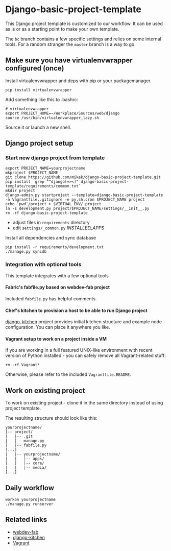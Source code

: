 # Django-basic-project-template

This Django project template is customized to our workflow. It can be used
as is or as a starting point to make your own template.

The `bc` branch contains a few specific settings and relies on some internal
tools. For a random stranger the `master` branch is a way to go.

## Make sure you have virtualenvwrapper configured (once)

Install virtualenvwrapper and deps with pip or your packagemanager.

    pip install virtualenvwrapper

Add something like this to .bashrc:

    # virtualenvwrapper
    export PROJECT_HOME=~/Workplace/Sources/web/django
    source /usr/bin/virtualenvwrapper_lazy.sh

Source it or launch a new shell.

## Django project setup

### Start new django project from template

    export PROJECT_NAME=yourprojectname
    mkproject $PROJECT_NAME
    git clone https://github.com/mikek/django-basic-project-template.git
    pip install `grep "^django[=><]" django-basic-project-template/requirements/common.txt`
    mkdir project
    django-admin.py startproject --template=django-basic-project-template -n Vagrantfile,.gitignore -e py,sh,cron $PROJECT_NAME project
    echo `pwd`/project > $VIRTUAL_ENV/.project
    ln -s development.py project/$PROJECT_NAME/settings/__init__.py
    rm -rf django-basic-project-template

 * adjust files in `requirements` directory
 * edit `settings/_common.py` *INSTALLED_APPS*

Install all dependencies and sync database

    pip install -r requirements/development.txt
    ./manage.py syncdb

### Integration with optional tools

This template integrates with a few optional tools

#### Fabric's fabfile.py based on webdev-fab project

Included `fabfile.py` has helpful comments.

#### Chef's kitchen to provision a host to be able to run Django project

[django-kitchen](https://github.com/mikek/django-kitchen) project provides
initial kitchen structure and example node configuration. You can place it
anywhere you like.

#### Vagrant setup to work on a project inside a VM

If you are working in a full featured UNIX-like environment with recent version
of Python installed - you can safely remove all Vagrant-related stuff:

    rm -rf Vagrant*

Otherwise, please refer to the included `Vagrantfile.README`.

## Work on existing project

To work on existing project - clone it in the same directory instead
of using project template.

The resulting structure should look like this:

    yourprojectname/
    |-- project/
    |   |-- .git
    |   |-- manage.py
    |   |-- fabfile.py
    [...]
    |   |-- yourprojectname/
    |   |   |-- apps/
    |   |   |-- core/
    |   |   |-- media/
    [...]

## Daily workflow

    workon yourprojectname
    ./manage.py runserver

## Related links

 * [webdev-fab](https://github.com/mikek/webdev-fab)
 * [django-kitchen](https://github.com/mikek/django-kitchen)
 * [Vagrant](http://www.vagrantup.com)
